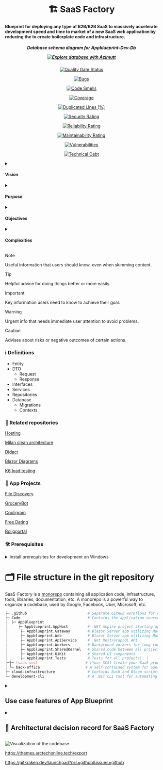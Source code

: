<h1 align="center">  🏗️ SaaS Factory </h1>

<h4> Blueprint for deploying any type of B2B/B2B SaaS to massively accelerate development speed and time to market of a new SaaS web application by reducing the to create boilerplate code and infrastructure.
 </h4>

 <h5 align="center">

<p> Database schema diagram for Appblueprint-Dev-Db </p>

[![Explore database with Azimutt](https://img.shields.io/badge/PostgreSQL-browse_online-gray?labelColor=4169E1&logo=postgresql&logoColor=fff&style=flat)](https://azimutt.app/create?sql=https://diagram-hosting-proxy.casper-c7c.workers.dev/schema.sql)

</h5>

<div align="center">

[![Quality Gate Status](https://sonarcloud.io/api/project_badges/measure?project=Trubador_SaaS-Factory&metric=alert_status&token=89f95cfc8e92f83ea5e918077e5da95e9b5a9754)](https://sonarcloud.io/summary/new_code?id=Trubador_SaaS-Factory)

[![Bugs](https://sonarcloud.io/api/project_badges/measure?project=Trubador_SaaS-Factory&metric=bugs&token=89f95cfc8e92f83ea5e918077e5da95e9b5a9754)](https://sonarcloud.io/summary/new_code?id=Trubador_SaaS-Factory)

[![Code Smells](https://sonarcloud.io/api/project_badges/measure?project=Trubador_SaaS-Factory&metric=code_smells&token=89f95cfc8e92f83ea5e918077e5da95e9b5a9754)](https://sonarcloud.io/summary/new_code?id=Trubador_SaaS-Factory)

[![Coverage](https://sonarcloud.io/api/project_badges/measure?project=Trubador_SaaS-Factory&metric=coverage&token=89f95cfc8e92f83ea5e918077e5da95e9b5a9754)](https://sonarcloud.io/summary/new_code?id=Trubador_SaaS-Factory)

[![Duplicated Lines (%)](https://sonarcloud.io/api/project_badges/measure?project=Trubador_SaaS-Factory&metric=duplicated_lines_density&token=89f95cfc8e92f83ea5e918077e5da95e9b5a9754)](https://sonarcloud.io/summary/new_code?id=Trubador_SaaS-Factory)

[![Security Rating](https://sonarcloud.io/api/project_badges/measure?project=Trubador_SaaS-Factory&metric=security_rating&token=89f95cfc8e92f83ea5e918077e5da95e9b5a9754)](https://sonarcloud.io/component_measures?id=Trubador_SaaS-Factory&metric=Security)

[![Reliability Rating](https://sonarcloud.io/api/project_badges/measure?project=Trubador_SaaS-Factory&metric=reliability_rating&token=89f95cfc8e92f83ea5e918077e5da95e9b5a9754)](https://sonarcloud.io/component_measures?id=Trubador_SaaS-Factory&metric=Reliability)

[![Maintainability Rating](https://sonarcloud.io/api/project_badges/measure?project=Trubador_SaaS-Factory&metric=sqale_rating&token=89f95cfc8e92f83ea5e918077e5da95e9b5a9754)](https://sonarcloud.io/component_measures?id=Trubador_SaaS-Factory&metric=Maintainability)

[![Vulnerabilities](https://sonarcloud.io/api/project_badges/measure?project=Trubador_SaaS-Factory&metric=vulnerabilities&token=89f95cfc8e92f83ea5e918077e5da95e9b5a9754)](https://sonarcloud.io/project/issues?id=Trubador_SaaS-Factory&resolved=false&types=VULNERABILITY)

[![Technical Debt ](https://sonarcloud.io/api/project_badges/measure?project=Trubador_SaaS-Factory&metric=sqale_index&token=89f95cfc8e92f83ea5e918077e5da95e9b5a9754)](https://sonarcloud.io/component_measures?id=Trubador_SaaS-Factory&metric=squale_index)

</div>

 <details>

 <summary> 
   <h4>Vision </h4>  
 </summary> 

 Deploying a new SaaS app project working with one command via the Developer Cli and then adding features specific to the application, while all the fundamental is in place already in under 30 minutes

 </details>
 
 <details>

 <summary>
  <h4>Purpose </h4>  
 </summary> 

The ultimate purpose is to deploy the projects I have wanted to fullfill for a long time both personal and business related and to deploy software SaaS products that can help me get to financial freedom and escape the worry and stress of the dreaded 9-5 hamster wheel along with the incompetent leaders that run those corporations, so I can finally live on my own terms!

 </details>
 
 <details>

 <summary>

<h4> Objectives </h4>
  
 </summary>

- Fun to work with and develop
- Consolidated shared infrastructure
- Fast continuous deployment of code to infrastructure (deploy automatically after passing automated QA environment testing processes)
- Cost-effective
- Secure
- Fast development on new or existing software-as-a-service projects
- familiar tech stack (C# as much as possible)
- Minimal technical debt (standardized implementations, code clean up, modular flexible structure, tracking, and maintenance of code and database migration drift)
- Mono repo for SaaS deployment manager system and boilerplate code for deploying SaaS web app project in a separate repo
- Automated processes
- Disaster recovery implementation
- Automated documentation
- Dev, QA (automated), staging, and production environment
- Cloudagnostic (can easiliy be migrated to another cloud provider such as digialocean/linode/Cloudservers.dk/Render.com

</details>

<details>

<summary>
  <h4>  Complexities </h4>
</summary>

- Maintaining and keeping multiple deployed SaaS web applications up to date to mitigate technical debt
- Adhering to a high-level perspective and focus while being able to deepdive into low level programming and troubleshooting
- MVP status - When and how can the first SaaS Factory App be deployed?
- Should Deployment Manager be added in version 2 of SaaS Factory and how can existing deployed SaaS web apps be consolidated and migrated?
  
</details>  



> [!NOTE]
> Useful information that users should know, even when skimming content.

> [!TIP]
> Helpful advice for doing things better or more easily.

> [!IMPORTANT]
> Key information users need to know to achieve their goal.

> [!WARNING]
> Urgent info that needs immediate user attention to avoid problems.

> [!CAUTION]
> Advises about risks or negative outcomes of certain actions.

### ℹ️ Definitions

- Entity
- DTO
  - Request
  - Response
- Interfaces
- Services
- Repositories
- Database
  - Migrations
  - Contexts


### 🔗 Related repositories 

[Hosting](https://github.com/Trubador/Hosting)

[Milan clean architecture](https://github.com/Trubador/milanjanovich-clean-architecture-course)

[Didact](https://github.com/DidactHQ/didact-engine)

[Blazor Diagrams](https://github.com/Blazor-Diagrams/Blazor.Diagrams)

[K6 load testing](https://github.com/Trubador/K6-Loadtest)

### 🔗 App Projects

[File Discovery](https://github.com/Trubador/File-Discovery)

[GroceryBot](https://github.com/Trubador/GroceryBot)

[Cooligram](https://github.com/Trubador/Cooligram)

[Free Dating](https://github.com/Trubador/Free-Dating)

[Boligportal](https://github.com/Trubador/Boligportal)

### 🛠️  Prerequisites

<details>

<summary>Install prerequisites for development on Windows</summary>
	
1.	Open a PowerShell terminal as Administrator and run the following command to install Windows Subsystem for Linux (required for Docker):
  
    `wsl --install`

2.	Restart your computer if prompted.

3.	Install .NET, Git, Docker Desktop, Node.js, Azure CLI, and GitHub CLI using winget (available only on Windows 11):

    ```powershell
    @(
        "Microsoft.DotNet.SDK.9",
        "Git.Git",
        "Docker.DockerDesktop",
        "OpenJS.NodeJS",
    	"npm install wrangler --save-dev"
        "GitHub.cli"    	
    ) | ForEach-Object { winget install --accept-package-agreements --accept-source-agreements --id $_ }
    
    "gh extension install https://github.com/nektos/gh-act"
    ```
</details>

# 🗂️ File structure in the git repository

SaaS-Factory is a [monorepo](https://en.wikipedia.org/wiki/Monorepo) containing all application code, infrastructure, tools, libraries, documentation, etc. 
A monorepo is a powerful way to organize a codebase, used by Google, Facebook, Uber, Microsoft, etc.

```bash
├─ .github                            # Separate GitHub workflows for deploying Infrastructure and app
├─ Code                               # Contains the application source code
│  ├─ AppBlueprint        
│     ├─ Appblueprint.AppHost         # .NET Aspire project starting app and all dependencies in Docker
│      ├─ Appblueprint.Gateway        # Blazor Server app utilizing Mudblazor components
│      ├─ Appblueprint.Web            # Blazor Server app utilizing Mudblazor components
│      ├─ Appblueprint.ApiService     # .Net Rest/GraphQL API
│      ├─ Appblueprint.Workers        # Background workers for long-running tasks and event processing
│      ├─ Appblueprint.SharedKernel   # Shared code between all projects
│      ├─ Appblueprint.UiKit          # Shared UI components
│      ├─ Appblueprint.Tests          # Tests for all projects│  │   
│─├─ [saas-scs]                      # [Your SCS] Create your SaaS product as a self-contained system
│ └─ back-office                     # A self-contained system for operations and support (empty for now)
├─ cloud-infrastructure               # Contains Bash and Bicep scripts (IaC) for Azure resources
└─ development-cli                    # A .NET CLI tool for automating common developer tasks
```


<details>

<summary>

## Use case features of App Blueprint
 
</summary>

- [ ] User management
    - [ ] Register a new user account
    - [ ] Login with existing user account
    - [ ] Logout from user account
    - [ ] Manage user profile
    - [ ] Manage user account settings    
    - [ ] File management
      - [ ] Upload a file
      - [ ] Download a file
      - [ ] Delete a file
      - [ ] Share a file
      - [ ] Manage files
      - [ ] Search and filter for a file
      - [ ] Export user data
    - [ ] Notification management
      - [ ] View notifcations
      - [ ] Check off notifications as read
    - [ ] Data export
        - [ ] Export user data

- [ ] Role and Permission management
  - [ ] Customer admin should be able to manage roles and permisions
  - [ ] Customer admin should be able to create a team
  - [ ] Customer admin should be able to assign members to a team
  - [ ] Customer admin should be able to create API keys

- [ ] Tenant management
  - [ ] Automatically provision a new tenant for a customer that signs up
    
- [ ] Subscription management
  -  [ ] Create a new subscription for a customer that signs up to a paid plan
  -  [ ] Cancel existing subscription
    
- [ ] Payment management
  - [ ] Create a payment intent for a customer that signs up to a paid subscription plan
  - [ ] Create a payment intent for a customer that that purchases a perperual license
  - [ ] Create a payment intent for a customer that that purchases credits

- [ ] Admin Management (My own access to manage my customers and their subscriptions across deployed SaaS app products)
  - [ ] Manage all users
  - [ ] Manage all tenants
  - [ ] Manage all subscriptions
  - [ ] Manage all payment intents
  - [ ] Manage all payment transactions
  - [ ] Manage all roles and permissions
  - [ ] Manage all customers

- [ ] Invoice management
  - [ ] Create a new invoice for a customer that signs up to a paid plan
  - [ ] Send invoice to customer
  - [ ] Manage invoices  

- [ ] Audit log
  - [ ] User activity
  - [ ] User audit log
- [ ] Settings
- [ ] Dashboard
- [ ] Reporting  

- [ ] Onboarding flow for new customers
  - [ ] Set user details such as name, age and so on
  - [ ] Set business details such as company name, VAT and so on
 
</details>

<details>

<summary>

## 📙 Architectural decision record for SaaS Factory
 
</summary>

- Shared API vs. Separate API for each SaaS app project [Seperate API: APPROVED]
    
    - Purpose
        - Shared API for all deployed SaaS apps
        - Shared API for Deployment Manager
        - Shared API for App Blueprint
    - Disadvantages of shared API:
        - Higher complexity
          - Single point of failure for all projects
          - Risk of calling database from API Controller that does not belong to the correct SaaS app and possible data leakage

    - Advantages of shared API:
        - Lower technical debt as there is no code drift between Appblueprint and the app projects' code
        - No duplicated API code
        - Easier to maintain and update

- Deployment Manager

  - Purpose
    - Command center to control deployment, monitoring and management of deployed SaaS apps
    - Shared Infrastructure with deployed SaaS apps
    - Integration application landscape
    - Manage customers and track growth metrics

- App Blueprint

  - Purpose
    - Template for deploying a SaaS App

- Deployed SaaS App
  - Purpose
    - Personal or commercial App (B2C or B2B or Developer first)

### Application structure

- Domain Driven Design
- Clean Architecture
  - Low technical debt
  - Reliability

### Self Contained Deployment Manager Modules

- DeploymentManager.Web

  - Command center portal

- DeploymentManager.Api

  - Rest API
  - GraphQL API

- DeploymentManager.Codeflow

   - Dependency Tracker

- DeploymentManager.Shared

  - Shared DTOs
  - Shared Enums
  - Shared Entities

- Shared Infrastructure

#### Self Contained Deployed SaaS App

- App-Blueprint template

- FileDiscovery.Web

  - Customer management portal
  - Partner portal
  - Admin portal

- FileDiscovery.Api

  - Rest API
  - GraphQL API


### Tech stack

#### Frontend

- Blazor
  - Dotnet familiarity
  - Performant
  - Can run everywhere as Web Assembly or hosted server web app
  - Strong integration with dotnet backend technologies
  - Mudblazor framework for fast user interface development
    - 3rd party mudextensions
      - https://codebeam-mudextensions.pages.dev

#### Backend

- Dotnet
  - Familiarity => High productivity
  - Performant
- YARP Proxy
- Authentication solution eg. Supertokens

#### : Infrastruture

- Railway
  - PostgreSQL databases 
- Cloudflare R2 blob storage
- Redis Cloud
- Algolia
- Grafana Cloud
- Cloudflare
- Stripe
- Resend
- Azure Key Vault
- Logsnag
- Cookiebot
- Microsoft Clarity
- Google Recaptcha
- Google Analytics
- Google Tag Manager

#### Monitoring and observability

- Open Telemetry

#### CI/CD

- Github Actions
- Pulumi Automation API
- Cloudcostify API
- Sonarcloud

#### Testing

- NSubstitute
- xUnit
- Bogus
- Architecture testing
- Function testing
- Integration testing
- Performance test (Grafana K6)
  - Smoke test
  - Load test

#### Documentation

- Deployment Manager dependency tracking map
- Dive (docker image analysis)
- Github Copilot automatic documentation
- Automatic swagger Rest API documentation
- Automatic GraphQL schema documentation
- Open Telemetry dependencies map
- Standards
  - Naming convention
  - Sonarcloud Gate
    - Technical debt under 1 hour
  - Project file structure

#### Security

- CORS
- CSRF
- HSTS
- CSP
- Zero trust & no credentials
- IP whitelisting
- Monitoring
- Pentesting
- Cloudflare DDOS protection

#### Development tools

- Microsoft SQL Studio
- Visual Studio 2022
- Github Copilot (Chat & Voice)
- VS Code
- Docker Desktop
- Postman
 
</details>

![Visualization of the codebase](._diagram.svg)

https://themes.arctechonline.tech/export

https://gitkraken.dev/launchpad?prs=github&issues=github
